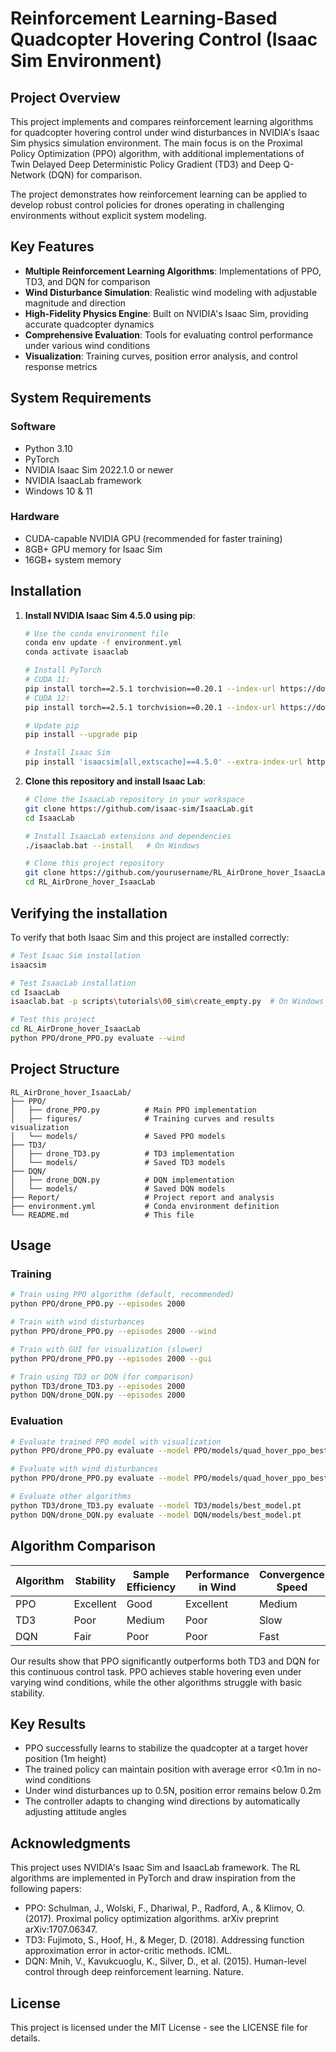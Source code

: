 # Reinforcement Learning-Based Quadcopter Hovering Control (Isaac Sim Environment)

## Project Overview

This project implements and compares reinforcement learning algorithms for quadcopter hovering control under wind disturbances in NVIDIA's Isaac Sim physics simulation environment. The main focus is on the Proximal Policy Optimization (PPO) algorithm, with additional implementations of Twin Delayed Deep Deterministic Policy Gradient (TD3) and Deep Q-Network (DQN) for comparison.

The project demonstrates how reinforcement learning can be applied to develop robust control policies for drones operating in challenging environments without explicit system modeling.

## Key Features

- **Multiple Reinforcement Learning Algorithms**: Implementations of PPO, TD3, and DQN for comparison
- **Wind Disturbance Simulation**: Realistic wind modeling with adjustable magnitude and direction
- **High-Fidelity Physics Engine**: Built on NVIDIA's Isaac Sim, providing accurate quadcopter dynamics
- **Comprehensive Evaluation**: Tools for evaluating control performance under various wind conditions
- **Visualization**: Training curves, position error analysis, and control response metrics

## System Requirements

### Software
- Python 3.10
- PyTorch 
- NVIDIA Isaac Sim 2022.1.0 or newer
- NVIDIA IsaacLab framework
- Windows 10 & 11

### Hardware
- CUDA-capable NVIDIA GPU (recommended for faster training)
- 8GB+ GPU memory for Isaac Sim
- 16GB+ system memory

## Installation

1. **Install NVIDIA Isaac Sim 4.5.0 using pip**:
   ```bash
   # Use the conda environment file
   conda env update -f environment.yml
   conda activate isaaclab
   
   # Install PyTorch
   # CUDA 11:
   pip install torch==2.5.1 torchvision==0.20.1 --index-url https://download.pytorch.org/whl/cu118
   # CUDA 12:
   pip install torch==2.5.1 torchvision==0.20.1 --index-url https://download.pytorch.org/whl/cu121
   
   # Update pip
   pip install --upgrade pip
   
   # Install Isaac Sim
   pip install 'isaacsim[all,extscache]==4.5.0' --extra-index-url https://pypi.nvidia.com
   ```

2. **Clone this repository and install Isaac Lab**:
   ```bash
   # Clone the IsaacLab repository in your workspace
   git clone https://github.com/isaac-sim/IsaacLab.git
   cd IsaacLab
   
   # Install IsaacLab extensions and dependencies
   ./isaaclab.bat --install   # On Windows
   
   # Clone this project repository
   git clone https://github.com/yourusername/RL_AirDrone_hover_IsaacLab.git
   cd RL_AirDrone_hover_IsaacLab
   ```
  

## Verifying the installation

To verify that both Isaac Sim and this project are installed correctly:

```bash
# Test Isaac Sim installation
isaacsim

# Test IsaacLab installation
cd IsaacLab
isaaclab.bat -p scripts\tutorials\00_sim\create_empty.py  # On Windows

# Test this project
cd RL_AirDrone_hover_IsaacLab
python PPO/drone_PPO.py evaluate --wind
```

## Project Structure

```
RL_AirDrone_hover_IsaacLab/
├── PPO/
│   ├── drone_PPO.py          # Main PPO implementation
│   ├── figures/              # Training curves and results visualization
│   └── models/               # Saved PPO models
├── TD3/
│   ├── drone_TD3.py          # TD3 implementation  
│   └── models/               # Saved TD3 models
├── DQN/
│   ├── drone_DQN.py          # DQN implementation
│   └── models/               # Saved DQN models
├── Report/                   # Project report and analysis
├── environment.yml           # Conda environment definition
└── README.md                 # This file
```

## Usage

### Training

```bash
# Train using PPO algorithm (default, recommended)
python PPO/drone_PPO.py --episodes 2000

# Train with wind disturbances
python PPO/drone_PPO.py --episodes 2000 --wind

# Train with GUI for visualization (slower)
python PPO/drone_PPO.py --episodes 2000 --gui

# Train using TD3 or DQN (for comparison)
python TD3/drone_TD3.py --episodes 2000
python DQN/drone_DQN.py --episodes 2000
```

### Evaluation

```bash
# Evaluate trained PPO model with visualization
python PPO/drone_PPO.py evaluate --model PPO/models/quad_hover_ppo_best_model.pt

# Evaluate with wind disturbances
python PPO/drone_PPO.py evaluate --model PPO/models/quad_hover_ppo_best_model.pt --wind

# Evaluate other algorithms
python TD3/drone_TD3.py evaluate --model TD3/models/best_model.pt
python DQN/drone_DQN.py evaluate --model DQN/models/best_model.pt
```

## Algorithm Comparison

| Algorithm | Stability | Sample Efficiency | Performance in Wind | Convergence Speed |
|-----------|-----------|-------------------|---------------------|-------------------|
| PPO       | Excellent | Good              | Excellent           | Medium            |
| TD3       | Poor      | Medium            | Poor                | Slow              |
| DQN       | Fair      | Poor              | Poor                | Fast              |

Our results show that PPO significantly outperforms both TD3 and DQN for this continuous control task. PPO achieves stable hovering even under varying wind conditions, while the other algorithms struggle with basic stability.

## Key Results

- PPO successfully learns to stabilize the quadcopter at a target hover position (1m height)
- The trained policy can maintain position with average error <0.1m in no-wind conditions
- Under wind disturbances up to 0.5N, position error remains below 0.2m
- The controller adapts to changing wind directions by automatically adjusting attitude angles

## Acknowledgments

This project uses NVIDIA's Isaac Sim and IsaacLab framework. The RL algorithms are implemented in PyTorch and draw inspiration from the following papers:

- PPO: Schulman, J., Wolski, F., Dhariwal, P., Radford, A., & Klimov, O. (2017). Proximal policy optimization algorithms. arXiv preprint arXiv:1707.06347.
- TD3: Fujimoto, S., Hoof, H., & Meger, D. (2018). Addressing function approximation error in actor-critic methods. ICML.
- DQN: Mnih, V., Kavukcuoglu, K., Silver, D., et al. (2015). Human-level control through deep reinforcement learning. Nature.

## License

This project is licensed under the MIT License - see the LICENSE file for details.
